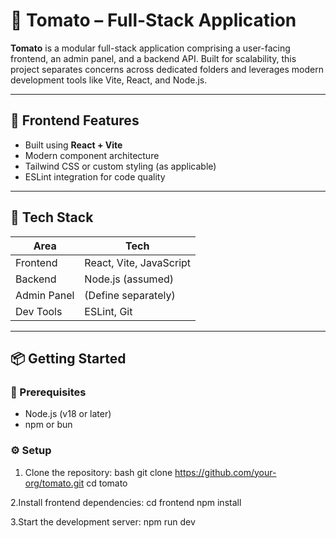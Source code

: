 # 🍅 Tomato – Full-Stack Application

**Tomato** is a modular full-stack application comprising a user-facing frontend, an admin panel, and a backend API. Built for scalability, this project separates concerns across dedicated folders and leverages modern development tools like Vite, React, and Node.js.

---
## 🚀 Frontend Features

- Built using **React + Vite**
- Modern component architecture
- Tailwind CSS or custom styling (as applicable)
- ESLint integration for code quality

---

## 🧱 Tech Stack

| Area        | Tech                     |
|-------------|--------------------------|
| Frontend    | React, Vite, JavaScript  |
| Backend     | Node.js (assumed)        |
| Admin Panel | (Define separately)      |
| Dev Tools   | ESLint, Git              |

---

## 📦 Getting Started

### 🔧 Prerequisites

- Node.js (v18 or later)
- npm or bun

### ⚙️ Setup

1. Clone the repository:
   bash
   git clone https://github.com/your-org/tomato.git
   cd tomato

2.Install frontend dependencies:
  cd frontend
  npm install

3.Start the development server:
  npm run dev

